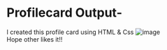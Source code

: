 # Profilecard Output- 
I created this profile card using HTML & Css 
![image](https://github.com/isseidevil/Profilecard/assets/149817970/ef0b538b-775c-47f7-9e6c-66a82bc3644e)<br>
Hope other likes it!!
